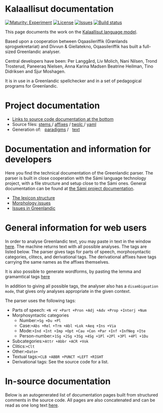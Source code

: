 # Kalaallisut documentation

[![Maturity: Experiment](https://img.shields.io/badge/Maturity-Experiment-black.svg)](https://giellalt.github.io/MaturityClassification.html)
[![License](https://img.shields.io/github/license/giellalt/lang-kal)](https://raw.githubusercontent.com/giellalt/lang-kal/main/LICENSE)
[![Issues](https://img.shields.io/github/issues/giellalt/lang-kal)](https://github.com/giellalt/lang-kal/issues)
[![Build status](https://github.com/giellalt/lang-kal/workflows/Speller%20CI+CD/badge.svg)](https://github.com/giellalt/lang-kal/actions)

This page documents the work on the [Kalaallisut language model](http://github.com/giellalt/lang-kal). 

Based upon a cooperation between Oqaasileriffik (Grønlands
sprogsekretariat) and Divvun & Giellatekno, Oqaasileriffik has built
a full-sized Greenlandic analyser.

Central developers have been:
Per Langgård, Liv Molich, Nani Nilsen, Trond Trosterud, Paneeraq Nielsen,
Anna Karina Madsen Beatrine Heilman, Tino Didriksen and Sjur Moshagen.

It is in use in a Greenlandic spellchecker and in a set
of pedagogical programs for Greenlandic.

# Project documentation

-   [Links to source code documentation at the bottom](#in-source-documentation)
-   Source files:
    [stems  ](https://gtsvn.uit.no/langtech/trunk/langs/kal/src/morphology/stems/) /
    [affixes](https://gtsvn.uit.no/langtech/trunk/langs/kal/src/morphology/affixes/) /
    [twolc  ](https://gtsvn.uit.no/langtech/trunk/langs/kal/src/phonology/kal-phon.twolc) /
    [yaml   ](https://gtsvn.uit.no/langtech/trunk/langs/kal/test/src/morphology/)
-   Generation of:  
    [paradigms](http://giellatekno.uit.no/cgi/p-kal.eng.html) /  
    [text     ](http://giellatekno.uit.no/cgi/d-kal.eng.html)

# Documentation and information for developers

Here you find the technical documentation of the Greenlandic parser. The
parser is built in close cooperation with the Sámi language technology
project, with a file structure and setup close to the Sámi ones. General
documentation can be found at [the Sámi project
documentation](https://giellalt.uit.no/index.html).

-   [The lexicon structure](lex.md)
-   [Morphology issues](morph.md)
-   [Issues in Greenlandic](IssuesInGreenlandic.md)

# General information for web users

In order to analyse Greenlandic text, you may paste in text in the
window [here](http://giellatekno.uit.no/a-kal.html). The machine returns
text with all possible analyses. The tags are listed below. The parser
gives tags for parts of speech, morphosyntactic categories, clitecs, and
derivational tags. The derivational affixes have tags carrying the same
names as the affixes themselves.

It is also possible to generate wordforms, by pasting the lemma and
gramamtical tags [here](http://giellatekno.uit.no/g-kal.html)

In addition to giving all possible tags, the analyser also has a
`disambiguation mode`, that gives only analyses appropriate in the given
context.

The parser uses the following tags:

-   Parts of speech: `+N +V +Part +Pron +Adj +Adv +Prop +Interj +Num`
-   Morphosyntactic categories
    -   Number:`+Sg +Du +Pl`
    -   Case:`+Abs +Rel +Trm +Abl +Lok +Aeq +Ins +Via`
    -   Mode:`+Ind +Int +Imp +Opt +Cau +Con +Par +Inf +InfNeg +Ite`
    -   Person-number:`+1Sg +2Sg +3Sg +4Sg +1Pl +2Pl +3Pl +4Pl +1Du`
-   Subcategories:`+Attr +Abbr +ACR +Vok`
-   Clitics:`+Clt`
-   Other:`+Dato+`
-   Textual tags:`+CLB +ABBR +PUNCT +LEFT +RIGHT `
-   Derivational tags: See the source code for a list.

# In-source documentation

Below is an autogenerated list of documentation pages built from structured comments in the source code. All pages are also concatenated and can be read as one long text [here](kal.md).

